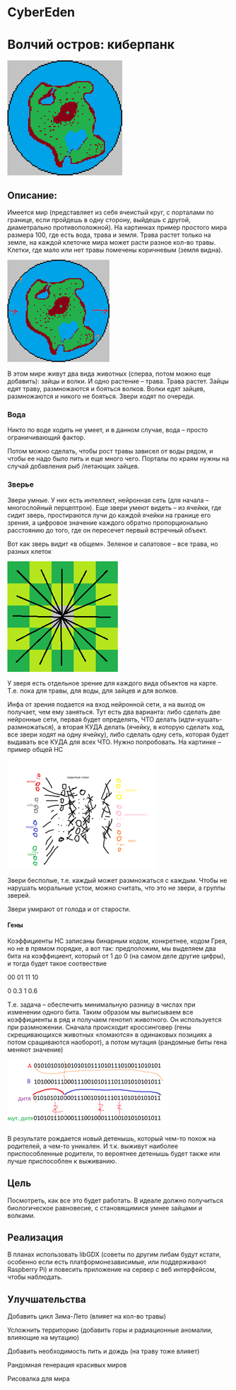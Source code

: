 # CyberEden
# Волчий остров: киберпанк

 ![Alt text](/readmeImg/image.png?raw=true "Title")
 
## Описание:
Имеется мир (представляет из себя ячеистый круг, с порталами по границе, если пройдешь в одну сторону, выйдешь с другой, диаметрально противоположной). На картинках пример простого мира размера 100, где есть вода, трава и земля. Трава растет только на земле, на каждой клеточке мира может расти разное кол-во травы. Клетки, где мало или нет травы помечены коричневым (земля видна).

 ![Alt text](/readmeImg/portals.png?raw=true "Title")
 
В этом мире живут два вида животных (сперва, потом можно еще добавить): зайцы и волки. И одно растение – трава.
Трава растет. Зайцы едят траву, размножаются и бояться волков. Волки едят зайцев, размножаются и никого не бояться.
Звери ходят по очереди.
### Вода
Никто по воде ходить не умеет, и в данном случае, вода – просто ограничивающий фактор. 

Потом можно сделать, чтобы рост травы зависел от воды рядом, и чтобы ее надо было пить и еще много чего. Порталы по краям нужны на случай добавления рыб /летающих зайцев.
### Зверье
Звери умные. У них есть интеллект, нейронная сеть (для начала – многослойный перцептрон). Еще звери умеют видеть – из ячейки, где сидит зверь, простираются лучи до каждой ячейки на границе его зрения, а цифровое значение каждого обратно пропорционально расстоянию до того, где он пересечет первый встречный объект. 

Вот как зверь видит «в общем». Зеленое и салатовое – все трава, но разных клеток

 ![Alt text](/readmeImg/vision.png?raw=true "Title")
 
У зверя есть отдельное зрение для каждого вида объектов на карте. Т.е. пока для травы, для воды, для зайцев и для волков. 

Инфа от зрения подается на вход нейронной сети, а на выход он получает, чем ему заняться. Тут есть два варианта: либо сделать две нейронные сети, первая будет определять, ЧТО делать (идти-кушать-размножаться), а вторая КУДА делать (ячейку, в которую сделать ход, все звери ходят на одну ячейку), либо сделать одну сеть, которая будет выдавать все КУДА для всех ЧТО. Нужно попробовать. На картинке – пример общей НС

 ![Alt text](/readmeImg/brain.png?raw=true "Title")
 
Звери бесполые, т.е. каждый может размножаться с каждым. Чтобы не нарушать моральные устои, можно считать, что это не звери, а группы зверей.

Звери умирают от голода и от старости.
#### Гены
Коэффициенты НС записаны бинарным кодом, конкретнее, кодом Грея, но не в прямом порядке, а вот так: предположим, мы выделяем два бита на коэффициент, который от 1 до 0 (на самом деле другие цифры), и тогда будет такое соотвествие

00  01  11 10

0  0.3  1  0.6

Т.е. задача – обеспечить минимальную разницу в числах при изменении одного бита.
Таким образом мы выписываем все коэффициенты в ряд и получаем генотип животного. Он используется при размножении. Сначала происходит кроссинговер (гены скрещивающихся животных «ломаются» в одинаковых позициях а потом сращиваются наоборот), а потом мутация (рандомные биты гена меняют значение)

 ![Alt text](/readmeImg/genetics.png?raw=true "Title")
 
В результате рождается новый детенышь, который чем-то похож на родителей, а чем-то уникален. И т.к. выживут наиболее приспособленные родители, то вероятнее детенышь будет также или лучше приспособлен к выживанию.

## Цель
Посмотреть, как все это будет работать. В идеале должно получиться биологическое равновесие, с становящимися умнее зайцами и волками.

## Реализация
В планах использовать libGDX (советы по другим либам будут кстати, особенно если есть платформонезависимые, или поддерживают Raspberry Pi) и повесить приложение на сервер c веб интерфейсом, чтобы наблюдать.

## Улучшательства
Добавить цикл Зима-Лето (влияет на кол-во травы)

Усложнить территорию (добавить горы и радиационные аномалии, влияющие на мутацию)

Добавить необходимость пить и дождь (на траву тоже влияет)

Рандомная генерация красивых миров

Рисовалка для мира
 
